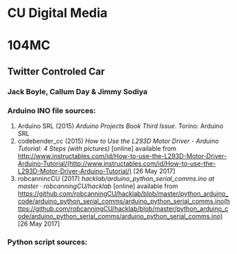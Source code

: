 # CU Digital Media
# 104MC
## Twitter Controled Car
### Jack Boyle, Callum Day & Jimmy Sodiya

### Arduino INO file sources:
1. Arduino SRL (2015) *Arduino Projects Book Third Issue*. Torino: Arduino SRL
2. codebender_cc (2015) *How to Use the L293D Motor Driver - Arduino Tutorial: 4 Steps (with pictures)* [online] available from http://www.instructables.com/id/How-to-use-the-L293D-Motor-Driver-Arduino-Tutorial/(http://www.instructables.com/id/How-to-use-the-L293D-Motor-Driver-Arduino-Tutorial/) [26 May 2017]
3. robcannincCU (2017) *hacklab/arduino_python_serial_comms.ino at master · robcanningCU/hacklab* [online] available from https://github.com/robcanningCU/hacklab/blob/master/python_arduino_code/arduino_python_serial_comms/arduino_python_serial_comms.ino(https://github.com/robcanningCU/hacklab/blob/master/python_arduino_code/arduino_python_serial_comms/arduino_python_serial_comms.ino) [26 May 2017]

### Python script sources: